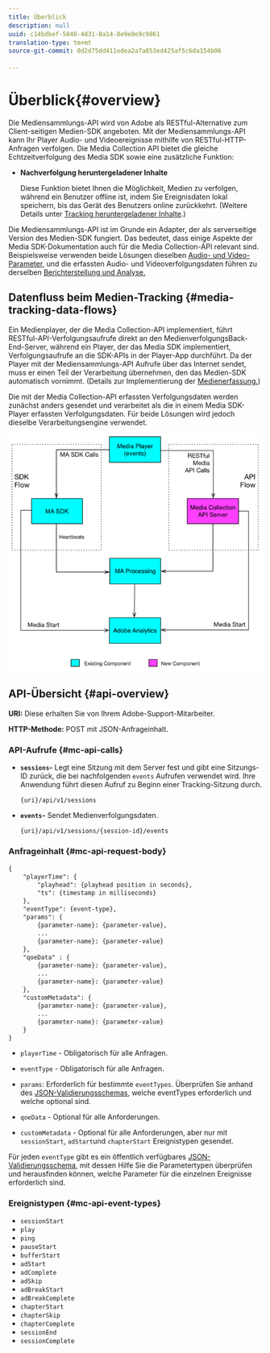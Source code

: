 ```yaml
---
title: Überblick
description: null
uuid: c14bdbef-5846-4d31-8a14-8e9e0e9c9861
translation-type: tm+mt
source-git-commit: 0d2d75dd411edea2a7a853ed425af5c6da154b06

---
```



# Überblick{#overview}

Die Mediensammlungs-API wird von Adobe als RESTful-Alternative zum Client-seitigen Medien-SDK angeboten. Mit der Mediensammlungs-API kann Ihr Player Audio- und Videoereignisse mithilfe von RESTful-HTTP-Anfragen verfolgen. Die Media Collection API bietet die gleiche Echtzeitverfolgung des Media SDK sowie eine zusätzliche Funktion:

* **Nachverfolgung heruntergeladener Inhalte**

   Diese Funktion bietet Ihnen die Möglichkeit, Medien zu verfolgen, während ein Benutzer offline ist, indem Sie Ereignisdaten lokal speichern, bis das Gerät des Benutzers online zurückkehrt. (Weitere Details unter [Tracking heruntergeladener Inhalte](track-downloaded-content.md).)

Die Mediensammlungs-API ist im Grunde ein Adapter, der als serverseitige Version des Medien-SDK fungiert. Das bedeutet, dass einige Aspekte der Media SDK-Dokumentation auch für die Media Collection-API relevant sind. Beispielsweise verwenden beide Lösungen dieselben [Audio- und Video-Parameter](/help/metrics-and-metadata/audio-video-parameters.md), und die erfassten Audio- und Videoverfolgungsdaten führen zu derselben [Berichterstellung und Analyse.](/help/media-reports/media-reports-enable.md)

## Datenfluss beim Medien-Tracking {#media-tracking-data-flows}

Ein Medienplayer, der die Media Collection-API implementiert, führt RESTful-API-Verfolgungsaufrufe direkt an den MedienverfolgungsBack-End-Server, während ein Player, der das Media SDK implementiert, Verfolgungsaufrufe an die SDK-APIs in der Player-App durchführt. Da der Player mit der Mediensammlungs-API Aufrufe über das Internet sendet, muss er einen Teil der Verarbeitung übernehmen, den das Medien-SDK automatisch vornimmt. (Details zur Implementierung der [Medienerfassung.](mc-api-impl/mc-api-quick-start.md))

Die mit der Media Collection-API erfassten Verfolgungsdaten werden zunächst anders gesendet und verarbeitet als die in einem Media SDK-Player erfassten Verfolgungsdaten. Für beide Lösungen wird jedoch dieselbe Verarbeitungsengine verwendet.

![](assets/col_api_overview_simple.png)

## API-Übersicht {#api-overview}

**URI:** Diese erhalten Sie von Ihrem Adobe-Support-Mitarbeiter.

**HTTP-Methode:** POST mit JSON-Anfrageinhalt.

### API-Aufrufe {#mc-api-calls}

* **`sessions`-** Legt eine Sitzung mit dem Server fest und gibt eine Sitzungs-ID zurück, die bei nachfolgenden `events` Aufrufen verwendet wird. Ihre Anwendung führt diesen Aufruf zu Beginn einer Tracking-Sitzung durch.

   ```
   {uri}/api/v1/sessions
   ```

* **`events`-** Sendet Medienverfolgungsdaten.

   ```
   {uri}/api/v1/sessions/{session-id}/events
   ```

### Anfrageinhalt {#mc-api-request-body}

```
{ 
    "playerTime": { 
        "playhead": {playhead position in seconds}, 
        "ts": {timestamp in milliseconds} 
    }, 
    "eventType": {event-type}, 
    "params": { 
        {parameter-name}: {parameter-value}, 
        ... 
        {parameter-name}: {parameter-value} 
    }, 
    "qoeData" : { 
        {parameter-name}: {parameter-value}, 
        ... 
        {parameter-name}: {parameter-value} 
    }, 
    "customMetadata": { 
        {parameter-name}: {parameter-value}, 
        ... 
        {parameter-name}: {parameter-value} 
    } 
} 
```

* `playerTime` - Obligatorisch für alle Anfragen.
* `eventType` - Obligatorisch für alle Anfragen.
* `params`: Erforderlich für bestimmte `eventTypes`. Überprüfen Sie anhand des [JSON-Validierungsschemas](mc-api-ref/mc-api-json-validation.md), welche eventTypes erforderlich und welche optional sind.

* `qoeData` - Optional für alle Anforderungen.
* `customMetadata` - Optional für alle Anforderungen, aber nur mit `sessionStart`, `adStart`und `chapterStart` Ereignistypen gesendet.

Für jeden `eventType` gibt es ein öffentlich verfügbares [JSON-Validierungsschema](mc-api-ref/mc-api-json-validation.md), mit dessen Hilfe Sie die Parametertypen überprüfen und herausfinden können, welche Parameter für die einzelnen Ereignisse erforderlich sind.

### Ereignistypen {#mc-api-event-types}

* `sessionStart`
* `play`
* `ping`
* `pauseStart`
* `bufferStart`
* `adStart`
* `adComplete`
* `adSkip`
* `adBreakStart`
* `adBreakComplete`
* `chapterStart`
* `chapterSkip`
* `chapterComplete`
* `sessionEnd`
* `sessionComplete`

